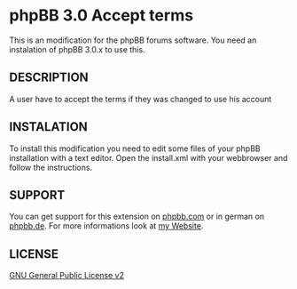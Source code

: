 phpBB 3.0 Accept terms
======================
This is an modification for the phpBB forums software. You need an instalation of phpBB 3.0.x to use this.

DESCRIPTION
-------
A user have to accept the terms if they was changed to use his account

INSTALATION
----------
To install this modification you need to edit some files of your phpBB installation with a text editor. Open 
the install.xml with your webbrowser and follow the instructions.

SUPPORT
-------
You can get support for this extension on <a href="https://www.phpbb.com/community/viewtopic.php?f=69&t=1430535">phpbb.com</a>
or in german on <a href="https://www.phpbb.de/community/viewtopic.php?f=88&t=167029">phpbb.de</a>. For more informations look at
<a href="https://tas2580.net/downloads/download-2.html">my Website</a>.

LICENSE
-------
<a href="http://opensource.org/licenses/gpl-2.0.php">GNU General Public License v2</a>
